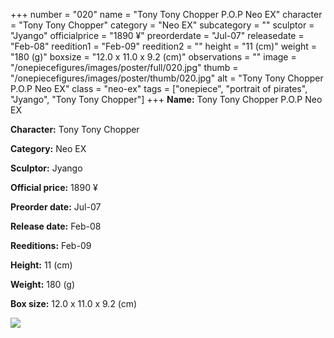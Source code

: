 +++
number = "020"
name = "Tony Tony Chopper P.O.P Neo EX"
character = "Tony Tony Chopper"
category = "Neo EX"
subcategory = ""
sculptor = "Jyango"
officialprice = "1890 ¥"
preorderdate = "Jul-07"
releasedate = "Feb-08"
reedition1 = "Feb-09"
reedition2 = ""
height = "11 (cm)"
weight = "180 (g)"
boxsize = "12.0 x 11.0 x 9.2 (cm)"
observations = ""
image = "/onepiecefigures/images/poster/full/020.jpg"
thumb = "/onepiecefigures/images/poster/thumb/020.jpg"
alt = "Tony Tony Chopper P.O.P Neo EX"
class = "neo-ex"
tags = ["onepiece", "portrait of pirates", "Jyango", "Tony Tony Chopper"]
+++
**Name:** Tony Tony Chopper P.O.P Neo EX

**Character:** Tony Tony Chopper

**Category:** Neo EX 

**Sculptor:** Jyango

**Official price:** 1890 ¥

**Preorder date:** Jul-07

**Release date:** Feb-08

**Reeditions:** Feb-09

**Height:** 11 (cm)

**Weight:** 180 (g)

**Box size:** 12.0 x 11.0 x 9.2 (cm)

<img src="/onepiecefigures/images/poster/thumb/020.jpg">
